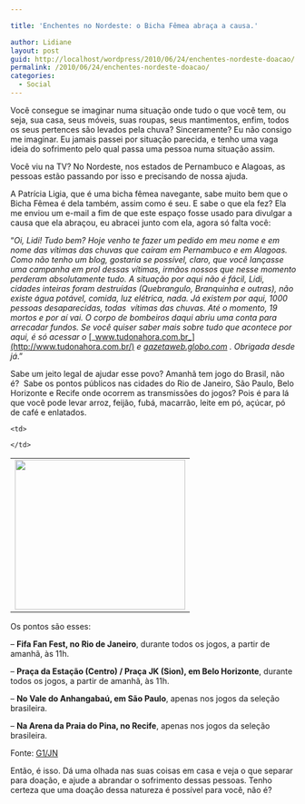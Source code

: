 ```yaml
---

title: 'Enchentes no Nordeste: o Bicha Fêmea abraça a causa.'

author: Lidiane
layout: post
guid: http://localhost/wordpress/2010/06/24/enchentes-nordeste-doacao/
permalink: /2010/06/24/enchentes-nordeste-doacao/
categories:
  - Social
---
```

Você consegue se imaginar numa situação onde tudo o que você tem, ou seja, sua casa, seus móveis, suas roupas, seus mantimentos, enfim, todos os seus pertences são levados pela chuva? Sinceramente? Eu não consigo me imaginar. Eu jamais passei por situação parecida, e tenho uma vaga ideia do sofrimento pelo qual passa uma pessoa numa situação assim.

Você viu na TV? No Nordeste, nos estados de Pernambuco e Alagoas, as pessoas estão passando por isso e precisando de nossa ajuda.

<!--more-->

A Patrícia Ligia, que é uma bicha fêmea navegante, sabe muito bem que o Bicha Fêmea é dela também, assim como é seu. E sabe o que ela fez? Ela me enviou um e-mail a fim de que este espaço fosse usado para divulgar a causa que ela abraçou, eu abracei junto com ela, agora só falta você:

“_Oi, Lidi! Tudo bem? Hoje venho te fazer um pedido em meu nome e em nome das vítimas das chuvas que caíram em Pernambuco e em Alagoas. Como não tenho um blog, gostaria se possível, claro, que você lançasse uma campanha em prol dessas vítimas, irmãos nossos que nesse momento perderam absolutamente tudo. A situação por aqui não é fácil, Lidi, cidades inteiras foram destruídas (Quebrangulo, Branquinha e outras), não existe água potável, comida, luz elétrica, nada. Já existem por aqui, 1000 pessoas desaparecidas, todas  vítimas das chuvas. Até o momento, 19 mortos e por aí vai. O corpo de bombeiros daqui abriu uma conta para arrecadar fundos. Se você quiser saber mais sobre tudo que acontece por aqui, é só acessar o_ [_www.tudonahora.com.br_](http://www.tudonahora.com.br/)  _e_ [_gazetaweb.globo.com_](http://gazetaweb.globo.com/v2/home/) _. Obrigada desde já_.”

Sabe um jeito legal de ajudar esse povo? Amanhã tem jogo do Brasil, não é?  Sabe os pontos públicos nas cidades do Rio de Janeiro, São Paulo, Belo Horizonte e Recife onde ocorrem as transmissões do jogos? Pois é para lá que você pode levar arroz, feijão, fubá, macarrão, leite em pó, açúcar, pó de café e enlatados.

<table align="center">
  <tr>
    <td>
      <a href="http://www.trololodemulher.com.br/blog/wp-content/uploads/2010/06/11660025394c30Fb2.jpg"><img class="alignnone size-full wp-image-4798" title="11660025394c30Fb[2]" src="http://www.trololodemulher.com.br/blog/wp-content/uploads/2010/06/11660025394c30Fb2.jpg" alt="" width="300" height="264" /></a>
    </td>
    
    <td>
       
    </td>
  </tr>
</table>

Os pontos são esses:

&#8211; **Fifa Fan Fest, no Rio de Janeiro**, durante todos os jogos, a partir de amanhã, às 11h.

&#8211; **Praça da Estação (Centro) / Praça JK (Sion), em Belo Horizonte**, durante todos os jogos, a partir de amanhã, às 11h.

&#8211; **No Vale do Anhangabaú, em São Paulo**, apenas nos jogos da seleção brasileira.

&#8211; **Na Arena da Praia do Pina, no Recife**, apenas nos jogos da seleção brasileira.

Fonte: [G1/JN](http://g1.globo.com/jornal-nacional/noticia/2010/06/rede-globo-sesi-e-cufa-lancam-copa-solidaria-para-ajudar-vitimas-das-chuvas-no-nordeste.html) 

Então, é isso. Dá uma olhada nas suas coisas em casa e veja o que separar para doação, e ajude a abrandar o sofrimento dessas pessoas. Tenho certeza que uma doação dessa natureza é possível para você, não é?